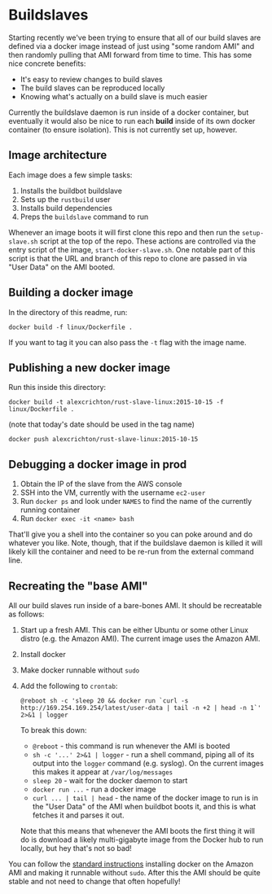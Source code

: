 # Buildslaves

Starting recently we've been trying to ensure that all of our build slaves are
defined via a docker image instead of just using "some random AMI" and then
randomly pulling that AMI forward from time to time. This has some nice concrete
benefits:

* It's easy to review changes to build slaves
* The build slaves can be reproduced locally
* Knowing what's actually on a build slave is much easier

Currently the buildslave daemon is run inside of a docker container, but
eventually it would also be nice to run each **build** inside of its own docker
container (to ensure isolation). This is not currently set up, however.

## Image architecture

Each image does a few simple tasks:

1. Installs the buildbot buildslave
2. Sets up the `rustbuild` user
3. Installs build dependencies
4. Preps the `buildslave` command to run

Whenever an image boots it will first clone this repo and then run the
`setup-slave.sh` script at the top of the repo. These actions are controlled via
the entry script of the image, `start-docker-slave.sh`. One notable part of this
script is that the URL and branch of this repo to clone are passed in via "User
Data" on the AMI booted.

## Building a docker image

In the directory of this readme, run:

```
docker build -f linux/Dockerfile .
```

If you want to tag it you can also pass the `-t` flag with the image name.

## Publishing a new docker image

Run this inside this directory:

```
docker build -t alexcrichton/rust-slave-linux:2015-10-15 -f linux/Dockerfile .
```

(note that today's date should be used in the tag name)

```
docker push alexcrichton/rust-slave-linux:2015-10-15
```

## Debugging a docker image in prod

1. Obtain the IP of the slave from the AWS console
2. SSH into the VM, currently with the username `ec2-user`
3. Run `docker ps` and look under `NAMES` to find the name of the currently
   running container
4. Run `docker exec -it <name> bash`

That'll give you a shell into the container so you can poke around and do
whatever you like. Note, though, that if the buildslave daemon is killed it will
likely kill the container and need to be re-run from the external command line.

## Recreating the "base AMI"

All our build slaves run inside of a bare-bones AMI. It should be recreatable as
follows:

1. Start up a fresh AMI. This can be either Ubuntu or some other Linux distro
   (e.g. the Amazon AMI). The current image uses the Amazon AMI.
2. Install docker
3. Make docker runnable without `sudo`
4. Add the following to `crontab`:

    ```
    @reboot sh -c 'sleep 20 && docker run `curl -s http://169.254.169.254/latest/user-data | tail -n +2 | head -n 1`' 2>&1 | logger
    ```

   To break this down:

   * `@reboot` - this command is run whenever the AMI is booted
   * `sh -c '...' 2>&1 | logger` - run a shell command, piping all of its output
     into the `logger` command (e.g. syslog). On the current images this makes
     it appear at `/var/log/messages`
   * `sleep 20` - wait for the docker daemon to start
   * `docker run ...` - run a docker image
   * `curl ... | tail | head` - the name of the docker image to run is in the
     "User Data" of the AMI when buildbot boots it, and this is what fetches it
     and parses it out.

   Note that this means that whenever the AMI boots the first thing it will do
   is download a likely multi-gigabyte image from the Docker hub to run locally,
   but hey that's not so bad!

You can follow the [standard instructions][install] installing docker on the
Amazon AMI and making it runnable without `sudo`. After this the AMI should be
quite stable and not need to change that often hopefully!

[install]: http://docs.aws.amazon.com/AmazonECS/latest/developerguide/docker-basics.html#install_docker
